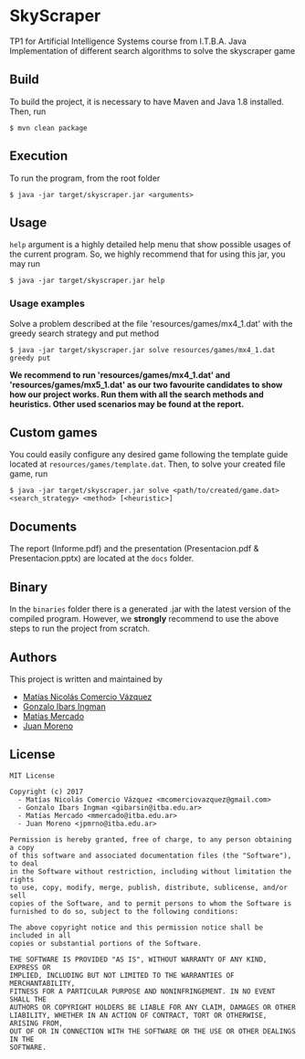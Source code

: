 # SkyScraper
TP1 for Artificial Intelligence Systems course from I.T.B.A.
Java Implementation of different search algorithms to solve the skyscraper game

## Build
To build the project, it is necessary to have Maven and Java 1.8 installed.
Then, run

    $ mvn clean package

## Execution
To run the program, from the root folder

    $ java -jar target/skyscraper.jar <arguments>

## Usage
`help` argument is a highly detailed help menu that show possible usages of the current program.
So, we highly recommend that for using this jar, you may run

    $ java -jar target/skyscraper.jar help

### Usage examples
Solve a problem described at the file 'resources/games/mx4_1.dat' with the greedy search strategy and put method

    $ java -jar target/skyscraper.jar solve resources/games/mx4_1.dat greedy put

**We recommend to run 'resources/games/mx4_1.dat' and 'resources/games/mx5_1.dat' as our two favourite candidates
 to show how our project works. Run them with all the search methods and heuristics.
 Other used scenarios may be found at the report.**

## Custom games
You could easily configure any desired game following the template guide located at `resources/games/template.dat`.
Then, to solve your created file game, run

    $ java -jar target/skyscraper.jar solve <path/to/created/game.dat> <search_strategy> <method> [<heuristic>]

## Documents
The report (Informe.pdf) and the presentation (Presentacion.pdf & Presentacion.pptx) are located at the `docs` folder.

## Binary
In the `binaries` folder there is a generated .jar with the latest version of the compiled program.
However, we **strongly** recommend to use the above steps to run the project from scratch.

## Authors
This project is written and maintained by

- [Matías Nicolás Comercio Vázquez](https://github.com/MatiasComercio)
- [Gonzalo Ibars Ingman](https://github.com/gibarsin)
- [Matías Mercado](https://github.com/MatiasMercado)
- [Juan Moreno](https://github.com/jpmrno)

## License
    MIT License

    Copyright (c) 2017
      - Matías Nicolás Comercio Vázquez <mcomerciovazquez@gmail.com>
      - Gonzalo Ibars Ingman <gibarsin@itba.edu.ar>
      - Matías Mercado <mmercado@itba.edu.ar>
      - Juan Moreno <jpmrno@itba.edu.ar>
    
    Permission is hereby granted, free of charge, to any person obtaining a copy
    of this software and associated documentation files (the "Software"), to deal
    in the Software without restriction, including without limitation the rights
    to use, copy, modify, merge, publish, distribute, sublicense, and/or sell
    copies of the Software, and to permit persons to whom the Software is
    furnished to do so, subject to the following conditions:
    
    The above copyright notice and this permission notice shall be included in all
    copies or substantial portions of the Software.
    
    THE SOFTWARE IS PROVIDED "AS IS", WITHOUT WARRANTY OF ANY KIND, EXPRESS OR
    IMPLIED, INCLUDING BUT NOT LIMITED TO THE WARRANTIES OF MERCHANTABILITY,
    FITNESS FOR A PARTICULAR PURPOSE AND NONINFRINGEMENT. IN NO EVENT SHALL THE
    AUTHORS OR COPYRIGHT HOLDERS BE LIABLE FOR ANY CLAIM, DAMAGES OR OTHER
    LIABILITY, WHETHER IN AN ACTION OF CONTRACT, TORT OR OTHERWISE, ARISING FROM,
    OUT OF OR IN CONNECTION WITH THE SOFTWARE OR THE USE OR OTHER DEALINGS IN THE
    SOFTWARE.